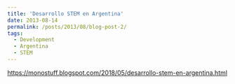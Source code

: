 ```yaml
---
title: 'Desarrollo STEM en Argentina'
date: 2013-08-14
permalink: /posts/2013/08/blog-post-2/
tags:
  - Development
  - Argentina
  - STEM
---
```




https://monostuff.blogspot.com/2018/05/desarrollo-stem-en-argentina.html